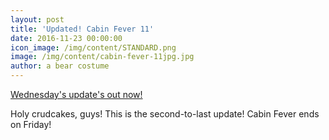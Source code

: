 ```yaml
---
layout: post
title: 'Updated! Cabin Fever 11'
date: 2016-11-23 00:00:00
icon_image: /img/content/STANDARD.png
image: /img/content/cabin-fever-11jpg.jpg
author: a bear costume
---
```



[Wednesday's update's out now!](/comics/cabin+fever_11/)

Holy crudcakes, guys! This is the second-to-last update! Cabin Fever ends on Friday!